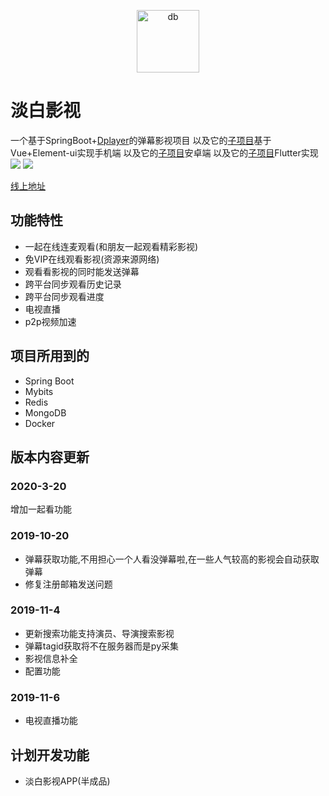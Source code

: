 <p align="center">
<img src="http://img.p00q.cn:222/2019/10/25/b8fc388600d73.ico" alt="db" width="100">
</p>

# 淡白影视

一个基于SpringBoot+[Dplayer](https://github.com/MoePlayer/DPlayer)的弹幕影视项目
以及它的[子项目](https://github.com/danbai225/dbyswebapp)基于Vue+Element-ui实现手机端
以及它的[子项目](https://github.com/danbai225/dbysapp)安卓端
以及它的[子项目](https://github.com/danbai225/dbys_flutter)Flutter实现
![](https://img.shields.io/badge/%E7%89%88%E6%9C%AC-1.0.0-blue)
![](https://img.shields.io/badge/%E9%A1%B9%E7%9B%AE%E7%8A%B6%E6%80%81-%E7%BB%88%E6%AD%A2%E5%BC%80%E5%8F%91-brightgreen)

[线上地址](https://dbys.vip)

## 功能特性

+ 一起在线连麦观看(和朋友一起观看精彩影视)
+ 免VIP在线观看影视(资源来源网络)
+ 观看看影视的同时能发送弹幕
+ 跨平台同步观看历史记录
+ 跨平台同步观看进度
+ 电视直播
+ p2p视频加速

## 项目所用到的

+ Spring Boot
+ Mybits
+ Redis
+ MongoDB
+ Docker

## 版本内容更新

### 2020-3-20

增加一起看功能

### 2019-10-20

+ 弹幕获取功能,不用担心一个人看没弹幕啦,在一些人气较高的影视会自动获取弹幕
+ 修复注册邮箱发送问题

### 2019-11-4

+ 更新搜索功能支持演员、导演搜索影视
+ 弹幕tagid获取将不在服务器而是py采集
+ 影视信息补全
+ 配置功能

### 2019-11-6

+ 电视直播功能

## 计划开发功能

+ 淡白影视APP(半成品)
